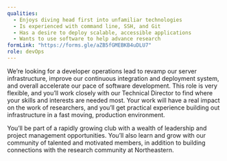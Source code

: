 ```yaml
---
qualities:
  - Enjoys diving head first into unfamiliar technologies
  - Is experienced with command line, SSH, and Git
  - Has a desire to deploy scalable, accessible applications
  - Wants to use software to help advance research
formLink: "https://forms.gle/aZB5fGMEBKB4uDLU7"
role: devOps
---
```


We’re looking for a developer operations lead to revamp our server infrastructure, improve our continuous integration and deployment system, and overall accelerate our pace of software development. This role is very flexible, and you’ll work closely with our Technical Director to find where your skills and interests are needed most. Your work will have a real impact on the work of researchers, and you’ll get practical experience building out infrastructure in a fast moving, production environment. 

You’ll be part of a rapidly growing club with a wealth of leadership and project management opportunities. You’ll also learn and grow with our community of talented and motivated members, in addition to building connections with the research community at Northeastern.
